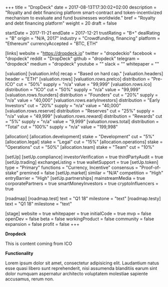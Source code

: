 +++
title = "DropDeck"
date = 2017-08-13T17:30:02+02:00
description = "Royalty and debt financing platform smart-contract and token-incentivized mechanism to evaluate and fund businesses worldwide."
bref = "Royalty and debt financing platform"
weight = 20
draft = false

startDate = 2017-11-21
endDate = 2017-12-21
trustRating = "B+"
dealRating = "B"
origin = "N/A, 2017"
industry = "Crowdfunding, financing"
platform = "Ethereum"
currencyAccepted = "BTC, ETH"

[links]
  website = "https://dropdeck.io"
  twitter = "dropdeckio"
  facebook = "dropdeck"
  reddit = "DropDeck"
  github = "dropdeck"
  telegram = "dropdeck"
  medium = "dropdeck"
  youtube = ""
  slack = ""
  whitepaper = ""

[valuation]
  [valuation.info]
    recap = "Based on hard cap."
  [valuation.headers]
    header = "ETH"
  [valuation.rows]
    [valuation.rows.preIco]
      distribution = "Pre-ICO"
      cut = "50%"
      supply = "n/a"
      value = "99,999"
    [valuation.rows.ico]
      distribution = "ICO"
      cut = "50%"
      supply = "n/a"
      value = "99,999"
    [valuation.rows.founders]
      distribution = "Founders"
      cut = "20%"
      supply = "n/a"
      value = "40,000"
    [valuation.rows.earlyInvestors]
      distribution = "Early Investors"
      cut = "20%"
      supply = "n/a"
      value = "40,000"
    [valuation.rows.reserve]
      distribution = "Reserves"
      cut = "25%"
      supply = "n/a"
      value = "49,999"
    [valuation.rows.reward]
      distribution = "Rewards"
      cut = "5%"
      supply = "n/a"
      value = "9,999"
    [valuation.rows.total]
      distribution = "Total"
      cut = "100%"
      supply = "n/a"
      value = "199,998"

[allocation]
  [allocation.development]
    stake = "Development"
    cut = "5%"
  [allocation.legal]
    stake = "Legal"
    cut = "15%"
  [allocation.operations]
    stake = "Operations"
    cut = "50%"
  [allocation.team]
    stake = "Team"
    cut = "10%"

[setUp]
  [setUp.compliance]
    investorVerification = true
    thirdPartyAudit = true
  [setUp.trading]
    exchangeListing = true
    walletSupport = true
  [setUp.token]
    type = "Primary"
    functions = "Currency, Incentive"
    consensus = "Proof-of-stake"
    premined = false
  [setUp.market]
    similar = "N/A"
    competition = "High"
    entryBarrier = "High"
  [setUp.partnerships]
    mainstreamMedia = true
    corporatePartners = true
    smartMoneyInvestors = true
    cryptoInfluencers = true

[roadmap]
  [roadmap.test]
    text = "Q1 18"
    milestone = "text"
  [roadmap.testy]
    text = "Q1 18"
    milestone = "text"

[stage]
  website = true
  whitepaper = true
  initialCode = true
  mvp = false
  openDev = false
  beta = false
  workingProduct = false
  community = false
  expansion = false
  profit = false
+++

**Dropdeck**

This is content coming from ICO

**Functionality**

Lorem ipsum dolor sit amet, consectetur adipisicing elit. Laudantium natus esse quasi libero sunt reprehenderit, nisi assumenda blanditiis earum sint dolor numquam aspernatur architecto voluptatem molestiae sapiente accusamus, rerum non.
